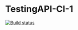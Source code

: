 # TestingAPI-CI-1

[![Build status](https://ci.appveyor.com/api/projects/status/t4jn84ddfmwpuopc?svg=true)](https://ci.appveyor.com/project/andykucherenko/testingapi-ci-1-b6w10)
